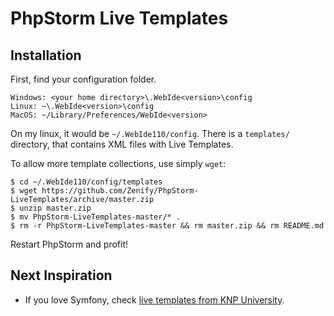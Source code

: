 # PhpStorm Live Templates

## Installation

First, find your configuration folder.

	Windows: <your home directory>\.WebIde<version>\config
	Linux: ~\.WebIde<version>\config
	MacOS: ~/Library/Preferences/WebIde<version>

On my linux, it would be `~/.WebIde110/config`. There is a `templates/` directory, that contains XML files with Live Templates.

To allow more template collections, use simply `wget`:

	$ cd ~/.WebIde110/config/templates
	$ wget https://github.com/Zenify/PhpStorm-LiveTemplates/archive/master.zip
	$ unzip master.zip
	$ mv PhpStorm-LiveTemplates-master/* .
	$ rm -r PhpStorm-LiveTemplates-master && rm master.zip && rm README.md


Restart PhpStorm and profit!


## Next Inspiration

- If you love Symfony, check [live templates from KNP University](https://github.com/knpuniversity/phpstorm-settings).
